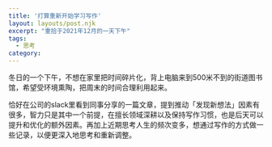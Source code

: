 ```yaml
---
title: '打算重新开始学习写作'
layout: layouts/post.njk
excerpt: "重拾于2021年12月的一天下午"
tags:
  - 思考
category: 
---
```


冬日的一个下午，不想在家里把时间碎片化，背上电脑来到500米不到的街道图书馆，希望受环境熏陶，把周末的时间合理利用起来。

恰好在公司的slack里看到同事分享的一篇文章，提到推动「发现新想法」因素有很多，智力只是其中一个前提，在擅长领域深耕以及保持写作习惯，也是后天可以提升和优化的额外因素。再加上近期思考人生的频次变多，想通过写作的方式做一些记录，以便更深入地思考和重新调整。




